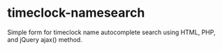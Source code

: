 # timeclock-namesearch

Simple form for timeclock name autocomplete search using HTML, PHP, and jQuery ajax() method.

#

